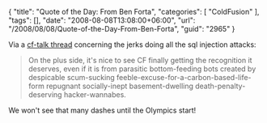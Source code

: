 {
	"title": "Quote of the Day: From Ben Forta",
	"categories": [
		"ColdFusion"
	],
	"tags": [],
	"date": "2008-08-08T13:08:00+06:00",
	"url": "/2008/08/08/Quote-of-the-Day-From-Ben-Forta",
	"guid": "2965"
}

Via a <a href="http://www.houseoffusion.com/groups/CF-Talk/message.cfm/messageid:310529">cf-talk thread</a> concerning the jerks doing all the sql injection attacks:

<blockquote>
<p>
On the plus side, it's nice to see CF finally getting the recognition it deserves, even if it is from parasitic bottom-feeding bots created by despicable scum-sucking feeble-excuse-for-a-carbon-based-life-form repugnant socially-inept basement-dwelling death-penalty-deserving hacker-wannabes.
</p>
</blockquote>

We won't see that many dashes until the Olympics start!